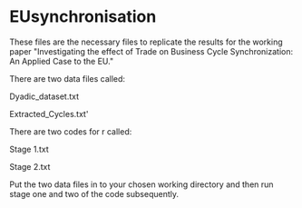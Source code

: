 # EUsynchronisation

These files are the necessary files to replicate the results for the working paper "Investigating the effect of Trade on Business Cycle Synchronization: An Applied Case to the EU."

There are two data files called: 

Dyadic_dataset.txt

Extracted_Cycles.txt'

There are two codes for r called:

Stage 1.txt

Stage 2.txt

Put the two data files in to your chosen working directory and then run stage one and two of the code subsequently.
